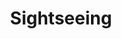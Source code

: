 ---
title: "Sightseeing"
description: "Sights close by."
draft: false
bg_image: "images/compressed/lavender_sunset.JPG"
---